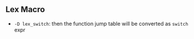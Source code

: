 Lex Macro
------

* `-D lex_switch`: then the function jump table will be converted as `switch` expr
